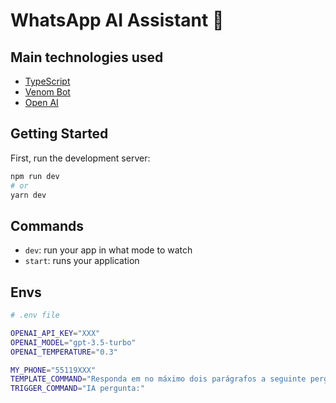 # WhatsApp AI Assistant 🤖

## Main technologies used

- [TypeScript](https://www.typescriptlang.org/)
- [Venom Bot](https://github.com/orkestral/venom)
- [Open AI](https://openai.com/)

## Getting Started

First, run the development server:

```bash
npm run dev
# or
yarn dev
```

## Commands

- `dev`: run your app in what mode to watch
- `start`: runs your application

## Envs

```bash
# .env file

OPENAI_API_KEY="XXX"
OPENAI_MODEL="gpt-3.5-turbo"
OPENAI_TEMPERATURE="0.3"

MY_PHONE="55119XXX"
TEMPLATE_COMMAND="Responda em no máximo dois parágrafos a seguinte pergunta:"
TRIGGER_COMMAND="IA pergunta:"
```
